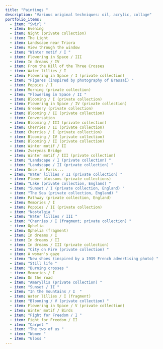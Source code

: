 ```yaml
---
title: "Paintings "
description: "Various original techniques: oil, acrylic, collage"
portfolio_items:
  - item: "Swirl "
  - item: Evening
  - item: Night (private collection)
  - item: The Light
  - item: Landscape near Triora
  - item: View through the window
  - item: "Winter motif / I "
  - item: Flowering in Space / III
  - item: In dreams / IV
  - item: From the Hill of the Three Crosses
  - item: Water lillies / I
  - item: Flowering in Space / I (private collection)
  - item: "Figures (inspired by photography of Brassaï) "
  - item: Poppies / I
  - item: Morning (private collection)
  - item: "Flowering in Space / II "
  - item: Blooming / I (private collection)
  - item: Flowering in Space / IV (private collection)
  - item: Greenery (private collection)
  - item: Blooming / II (private collection)
  - item: Conversation
  - item: Blooming / III (private collection)
  - item: Cherries / II (private collection)
  - item: Cherries / I (private collection)
  - item: Blooming / IV (private collection)
  - item: Blooming / II (private collection)
  - item: Winter motif / II
  - item: Zverynas Bridge
  - item: Winter motif / III (private collection)
  - item: "Landscape / I (private collection) "
  - item: "Landscape / II (private collection) "
  - item: Once in Paris...
  - item: "Water lillies / II (private collection) "
  - item: Flower blossoms (private collections)
  - item: "Lake (private collection, England) "
  - item: "Sunset / I (private collection, England) "
  - item: "The Sea (private collection, England) "
  - item: Pathway (private collection, England)
  - item: Memories / I
  - item: Poppies / II (private collection)
  - item: "Nostalgia "
  - item: "Water lillies / III "
  - item: "Cherries / I (fragment; private collection) "
  - item: Ophelia
  - item: Ophelia (fragment)
  - item: In dreams / I
  - item: In dreams / II
  - item: In dreams / III (private collection)
  - item: "City on Fire (private collection) "
  - item: A woman's gaze
  - item: "New shoes (inspired by a 1939 French advertising photo) "
  - item: "Still life "
  - item: "Burning crosses "
  - item: Memories / I
  - item: On the road
  - item: "Amaryllis (private collection) "
  - item: "Sunset / II "
  - item: "In the mountains / I  "
  - item: Water lillies / I (fragment)
  - item: "Blooming / V (private collection) "
  - item: Flowering in Space / V (private collection)
  - item: Winter motif / Birds
  - item: "Fight for Freedom / I "
  - item: Fight for Freedom / II
  - item: "Carpet "
  - item: "The two of us "
  - item: "Women "
  - item: "Gloss "
---
```

